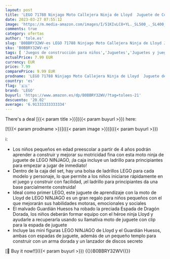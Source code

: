 ```yaml
---
layout: post
title: 'LEGO 71788 Ninjago Moto Callejera Ninja de Lloyd  Juguete de Construcción y Aprendizaje para Niños y Niñas de 4 Años o Más  Mejora Habilidades Motoras'
date: 2023-03-27 07:55:12
image: 'https://m.media-amazon.com/images/I/51KIvLC8+YL._SL500_._SL400_.jpg'
comments: true
category: ofertas
author: 'tole.es'
slug: 'B0BBRY32WV-es LEGO 71788 Ninjago Moto Callejera Ninja de Lloyd Juguete...'
sku: 'B0BBRY32WV-es'
tags: [ 'Juegos de construcción para niños','Juguetes','Juguetes y juegos','Sets de construcción','lego','🇪🇸', ]
actualPrice: 7.99 EUR
currency: EUR
price: 7.99
comparePrice: 9.99 EUR
prodname: 'LEGO 71788 Ninjago Moto Callejera Ninja de Lloyd  Juguete de Construcción y Aprendizaje para Niños y Niñas de 4 Años o Más  Mejora Habilidades Motoras'
country: 'es'
flag: '🇪🇸'
brand: 'LEGO'
buyurl: 'https://www.amazon.es/dp/B0BBRY32WV/?tag=tolees-21'
descuento: '20.02'
average: '6.91333333333334'
---
```


There's a deal [{{< param title >}}]({{< param buyurl >}})  here:

[![{{< param prodname >}}]({{< param image >}})]({{< param buyurl >}})

ℹ️:

- Los niños pequeños en edad preescolar a partir de 4 años podrán aprender a construir y mejorar su motricidad fina con esta moto ninja de juguete de LEGO NINJAGO, ¡la caja incluye un ladrillo para principiantes para empezar a jugar de inmediato!
- Dentro de la caja del set, hay una bolsa de ladrillos LEGO para cada modelo y personaje, lo que permite a los niños iniciarse rápidamente en el juego y construir con facilidad, ¡el ladrillo para principiantes da una base parcialmente construida!
- Ideal como primer LEGO, este juguete de aprendizaje con la moto de Lloyd de LEGO NINJAGO es un gran regalo para niños pequeños con el que mejorarán sus habilidades motoras, emocionales y sociales
- El malvado Guardián Huesos ha robado la preciada Espada de Dragón Dorada, los niños deberán formar equipo con el héroe ninja Lloyd y ayudarle a recuperarla usando su llamativa moto de juguete con clip para la espada de juguete
- Incluye las mini figuras LEGO NINJAGO de Lloyd y el Guardián Huesos, ambas con espadas de juguete, además de un pequeño templo para construir con un arma dorada y un lanzador de discos secreto

[🛒 Buy it now!!]({{< param buyurl >}})
{{<world>}}B0BBRY32WV{{</world>}}
